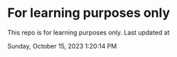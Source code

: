 # For learning purposes only
This repo is for learning purposes only.
Last updated at

Sunday, October 15, 2023 1:20:14 PM

